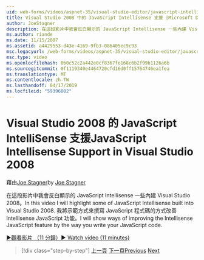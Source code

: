 ```yaml
---
uid: web-forms/videos/aspnet-35/visual-studio-editor/javascript-intellisense-support-in-visual-studio-2008
title: Visual Studio 2008 中的 JavaScript Intellisense 支援 |Microsoft Docs
author: JoeStagner
description: 在這段影片中我會反白顯示的 JavaScript Intellisense 一些內建 Visual Studio 2008。 我將示範方式來改善 Intellisense JavaScript featu...
ms.author: riande
ms.date: 11/15/2007
ms.assetid: a4429553-d43e-4169-9fb3-086405ec9c93
msc.legacyurl: /web-forms/videos/aspnet-35/visual-studio-editor/javascript-intellisense-support-in-visual-studio-2008
msc.type: video
ms.openlocfilehash: 0b0c52c2a442e0cf8367fe168c6b2f99b1126a6b
ms.sourcegitcommit: 0f1119340e4464720cfd16d0ff15764746ea1fea
ms.translationtype: MT
ms.contentlocale: zh-TW
ms.lasthandoff: 04/17/2019
ms.locfileid: "59396002"
---
```

# <a name="javascript-intellisense-support-in-visual-studio-2008"></a><span data-ttu-id="09fd8-104">Visual Studio 2008 的 JavaScript IntelliSense 支援</span><span class="sxs-lookup"><span data-stu-id="09fd8-104">JavaScript Intellisense Support in Visual Studio 2008</span></span>

<span data-ttu-id="09fd8-105">藉由[Joe Stagner](https://github.com/JoeStagner)</span><span class="sxs-lookup"><span data-stu-id="09fd8-105">by [Joe Stagner](https://github.com/JoeStagner)</span></span>

<span data-ttu-id="09fd8-106">在這段影片中我會反白顯示的 JavaScript Intellisense 一些內建 Visual Studio 2008。</span><span class="sxs-lookup"><span data-stu-id="09fd8-106">In this video I will highlight some of JavaScript Intellisense built into Visual Studio 2008.</span></span> <span data-ttu-id="09fd8-107">我將示範方式來撰寫 JavaScript 程式碼的方式改善 Intellisense JavaScript 功能。</span><span class="sxs-lookup"><span data-stu-id="09fd8-107">I will show ways of improving the Intellisense JavaScript feature by the way you write your JavaScript code.</span></span>

[<span data-ttu-id="09fd8-108">&#9654;觀看影片 （11 分鐘）</span><span class="sxs-lookup"><span data-stu-id="09fd8-108">&#9654; Watch video (11 minutes)</span></span>](https://channel9.msdn.com/Blogs/ASP-NET-Site-Videos/javascript-intellisense-support-in-visual-studio-2008)

> [!div class="step-by-step"]
> <span data-ttu-id="09fd8-109">[上一頁](new-designer-support-in-visual-studio-2008.md)
> [下一頁](javascript-debugging-in-visual-studio-2008.md)</span><span class="sxs-lookup"><span data-stu-id="09fd8-109">[Previous](new-designer-support-in-visual-studio-2008.md)
[Next](javascript-debugging-in-visual-studio-2008.md)</span></span>
